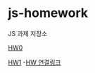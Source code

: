 # js-homework

JS 과제 저장소

[HW0](https://github.com/betteree/js-homework/blob/main/mission00/02.mission.js)

[HW1](https://github.com/betteree/js-homework/blob/main/mission01/naver_login/js/main.js) -[HW 연결링크](https://betteree.github.io/js-homework/mission01/naver_login/index.html)
